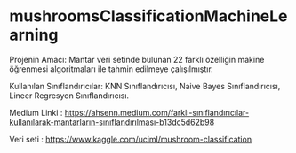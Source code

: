 # mushroomsClassificationMachineLearning
Projenin Amacı: Mantar veri setinde bulunan 22 farklı özelliğin makine öğrenmesi algoritmaları ile tahmin edilmeye çalışılmıştır. 

Kullanılan Sınıflandırıcılar: KNN Sınıflandırıcısı, Naive Bayes Sınıflandırıcısı, Lineer Regresyon Sınıflandırıcısı. 

Medium Linki : https://ahsenn.medium.com/farklı-sınıflandırıcılar-kullanılarak-mantarların-sınıflandırılması-b13dc5d62b98

Veri seti :  https://www.kaggle.com/uciml/mushroom-classification
